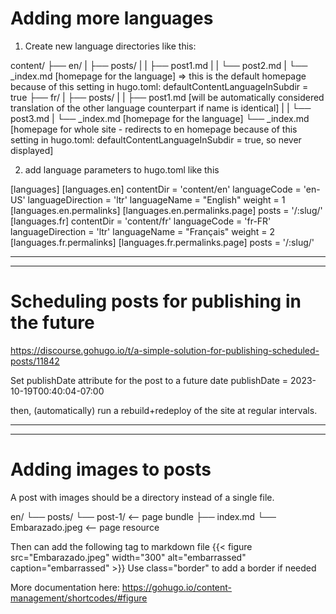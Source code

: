 # Adding more languages
1. Create new language directories like this: 

content/
├── en/
|   ├── posts/
|   |   ├── post1.md
|   |   └── post2.md
|   └── _index.md [homepage for the language] => this is the default homepage because of this setting in hugo.toml: defaultContentLanguageInSubdir = true
├── fr/
|   ├── posts/
|   |   ├── post1.md [will be automatically considered translation of the other language counterpart if name is identical]
|   |   └── post3.md
|   └── _index.md [homepage for the language]
└── _index.md [homepage for whole site - redirects to en homepage because of this setting in hugo.toml: defaultContentLanguageInSubdir = true, so never displayed]

2. add language parameters to hugo.toml like this

[languages]
[languages.en]
  contentDir = 'content/en'
  languageCode = 'en-US'
  languageDirection = 'ltr'
  languageName = "English"
  weight = 1
  [languages.en.permalinks]
  [languages.en.permalinks.page]
    posts = '/:slug/'
[languages.fr]
  contentDir = 'content/fr'
  languageCode = 'fr-FR'
  languageDirection = 'ltr'
  languageName = "Français"
  weight = 2
  [languages.fr.permalinks]
  [languages.fr.permalinks.page]
    posts = '/:slug/'

---------------------------------------------------------
---------------------------------------------------------


# Scheduling posts for publishing in the future
https://discourse.gohugo.io/t/a-simple-solution-for-publishing-scheduled-posts/11842

Set publishDate attribute for the post to a future date
publishDate = 2023-10-19T00:40:04-07:00

then, (automatically) run a rebuild+redeploy of the site at regular intervals.

---------------------------------------------------------
---------------------------------------------------------

# Adding images to posts

A post with images should be a directory instead of a single file.

en/
└── posts/
    └── post-1/           <-- page bundle
        ├── index.md
        └── Embarazado.jpeg    <-- page resource

Then can add the following tag to markdown file
{{< figure src="Embarazado.jpeg" width="300" alt="embarrassed" caption="embarrassed" >}}
Use class="border" to add a border if needed


More documentation here: https://gohugo.io/content-management/shortcodes/#figure

